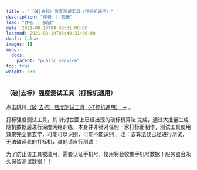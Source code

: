 ```yaml
---
title : "（破|去标）强度测试工具（打标机通用）"
description: "作者 ｜ 孤傲"
lead: "作者 ｜ 孤傲"
date: 2021-08-19T08:49:31+00:00
lastmod: 2021-08-19T08:49:31+00:00
draft: false 
images: []
menu:
  docs:
    parent: "public_service"
toc: true
weight: 830
---
```


### （破|去标）强度测试工具（打标机通用）

点击跳转[（破|去标）强度测试工具（打标机通用） →](/docs/public_service/SkinCheckTest/) 。

打标强度测试工具，其 针对世面上已经出现的破标机算法 完成，通过大批量生成随机数据后进行深度网络训练，本身并非针对任何一家打标而制作，测试工具使用效果完全靠玄学，可能可以识别，可能不能识别 。注：该算法我已经进行测试，无法破译我的打标机，其他请自行测试！

为了防止该工具被滥用，需要认证手机号，使用将会收集手机号数据！服务器会永久保留测试数据！！
